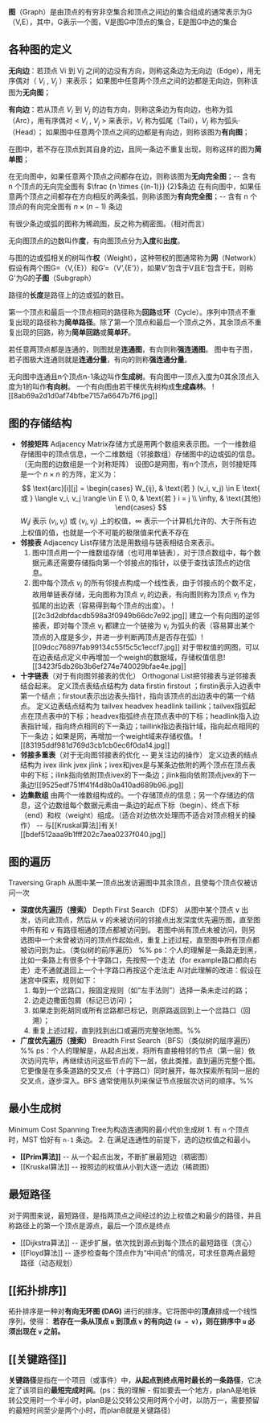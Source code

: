 **图**（Graph）是由顶点的有穷非空集合和顶点之间边的集合组成的通常表示为G（V,E），其中，G表示一个图，V是图G中顶点的集合，E是图G中边的集合

## 各种图的定义

**无向边**：若顶点 Vi 到 Vj 之间的边没有方向，则称这条边为无向边（Edge），用无序偶对（ $V_i$ , $V_j$ ）来表示；
如果图中任意两个顶点之间的边都是无向边，则称该图为**无向图**；

**有向边**：若从顶点 $V_i$ 到 $V_j$ 的边有方向，则称这条边为有向边，也称为弧（Arc），用有序偶对 < $V_i$ , $V_j$  > 来表示，$V_i$ 称为弧尾（Tail），$V_j$ 称为弧头·（Head）；
如果图中任意两个顶点之间的边都是有向边，则称该图为**有向图**；

在图中，若不存在顶点到其自身的边，且同一条边不重复出现，则称这样的图为**简单图**；

在无向图中，如果任意两个顶点之间都存在边，则称该图为**无向完全图**；-- 含有 n 个顶点的无向完全图有 $\frac {n \times {(n-1)}} {2}$条边
在有向图中，如果任意两个顶点之间都存在方向相反的两条弧，则称该图为**有向完全图**；-- 含有 n 个顶点的有向完全图有 $n \times {(n-1)}$ 条边

有很少条边或弧的图称为稀疏图，反之称为稠密图。（相对而言）

无向图顶点的边数叫作**度**，有向图顶点分为**入度**和**出度**。

与图的边或弧相关的树叫作**权**（Weight），这种带权的图通常称为**网**（Network）
假设有两个图G=（V,{E}）和G’=（V‘,{E‘}），如果V’包含于V且E‘包含于E，则称G'为G的**子图**（Subgraph）

路径的**长度**是路径上的边或弧的数目。

第一个顶点和最后一个顶点相同的路径称为**回路**或**环**（Cycle）。序列中顶点不重复出现的路径称为**简单路径**。除了第一个顶点和最后一个顶点之外，其余顶点不重复出现的回路，称为**简单回路**或**简单环**。

若任意两顶点都是连通的，则图就是**连通图**，有向则称**强连通图**。
图中有子图，若子图极大连通则就是**连通分量**，有向的则称**强连通分量**。

无向图中连通且n个顶点n-1条边叫作**生成树**。有向图中一顶点入度为0其余顶点入度为1的叫作**有向树**。
一个有向图由若干棵优先树构成**生成森林**。
![[8ab69a2d1d0af74bfbe7157a6647b7f6.jpg]]

## 图的存储结构
 - **邻接矩阵**
	Adjacency Matrix存储方式是用两个数组来表示图。一个一维数组存储图中的顶点信息，一个二维数组（邻接数组）存储图中的边或弧的信息。（无向图的边数组是一个对称矩阵）
		设图G是网图，有n个顶点，则邻接矩阵是一个 $n \times n$ 的方阵，定义为：
	$$
	\text{arc}[i][j] = 
	\begin{cases} 
	W_{ij}, & \text{若 } (v_i, v_j) \in E \text{ 或 } \langle v_i, v_j \rangle \in E \\ 
	0, & \text{若 } i = j \\ 
	\infty, & \text{其他}
	\end{cases}
	$$
		$W_ij$ 表示 $(v_i, v_j)$ 或 $\langle v_i, v_j \rangle$ 上的权值，$\infty$ 表示一个计算机允许的、大于所有边上权值的值，也就是一个不可能的极限值来代表不存在
 - **邻接表**
	 Adjacency List存储方法是用数组与链表相结合来表示。
	 1. 图中顶点用一个一维数组存储（也可用单链表），对于顶点数组中，每个数据元素还需要存储指向第一个邻接点的指针，以便于查找该顶点的边信息。
	 2. 图中每个顶点 $v_i$  的所有邻接点构成一个线性表，由于邻接点的个数不定，故用单链表存储，无向图称为顶点 $v_i$ 的边表，有向图则称为顶点 $v_i$ 作为弧尾的出边表（容易得到每个顶点的出度）。
		 ![[2c3d2dbfdacdb598a3f0949b66dc7e92.jpg]]
		 建立一个有向图的逆邻接表，即对每个顶点 $v_i$ 都建立一个链接为 $v_i$ 为弧头的表（容易算出某个顶点的入度是多少，并进一步判断两顶点是否存在弧）![[09dcc76897fab99134c55f5c5c1eccf7.jpg]]
		 对于带权值的网图，可以在边表结点定义中再增加一个weight的数据域，存储权值信息![[3423f5db26b3b6ef274e740029bfae4e.jpg]]
 - **十字链表**（对于有向图邻接表的优化）
	 Orthogonal List把邻接表与逆邻接表结合起来。
	 定义顶点表结点结构为 data  firstin  firstout ；firstin表示入边表中第一个结点；firstout表示出边表头指针，指向该顶点的出边表中的第一个结点。
	 定义边表结点结构为 tailvex  headvex  headlink  taillink；tailvex指弧起点在顶点表中的下标；headvex指弧终点在顶点表中的下标；headlink指入边表指针域，指向终点相同的下一条边；taillink指边表指针域，指向起点相同的下一条边；如果是网，再增加一个weight域来存储权值。
	 ![[83195ddf981d769d3cb1cb0ec6f0da14.jpg]]
 - **邻接多重表**（对于无向图邻接表的优化 -- 更关注边的操作）
	 定义边表的结点结构为 ivex  ilink  jvex  jlink；ivex和jvex是与某条边依附的两个顶点在顶点表中的下标；ilink指向依附顶点ivex的下一条边；jlink指向依附顶点jvex的下一条边![[9525edf751ff41f4d8b0a410ad689b96.jpg]]
 - **边集数组**
	由两个一维数组构成的。一个存储顶点的信息；另一个存储边的信息，这个边数组每个数据元素由一条边的起点下标（begin）、终点下标（end）和权（weight）组成。（适合对边依次处理而不适合对顶点相关的操作） -- 与[[Kruskal算法]]有关![[bdef512aaa9b1fff202c7aea0237f040.jpg]]

## 图的遍历
Traversing Graph 从图中某一顶点出发访遍图中其余顶点，且使每个顶点仅被访问一次
 - **深度优先遍历（搜索）**
   Depth First Search（DFS）
	 从图中某个顶点 v 出发，访问此顶点，然后从 v 的未被访问的邻接点出发深度优先遍历图，直至图中所有和 v 有路径相通的顶点都被访问到。 若图中尚有顶点未被访问，则另选图中一个未曾被访问的顶点作起始点，重复上述过程，直至图中所有顶点都被访问到为止。（类似树的前序遍历）
	 %% ps：个人的理解是一条路走到黑，比如一条路上有很多个十字路口，先按照一个走法（for example路口都向右走）走不通就退回上一个十字路口再按这个走法走 
	 AI对此理解的改进：假设在迷宫中探索，规则如下：
	1. 每到一个岔路口，按固定规则（如“左手法则”）选择一条未走过的路；
	2. 边走边撒面包屑（标记已访问）；
	3. 如果走到死胡同或所有岔路都已标记，则原路返回到上一个岔路口（回溯）；
	4. 重复上述过程，直到找到出口或遍历完整张地图。%%
- **广度优先遍历（搜索）**
	Breadth First Search（BFS）（类似树的层序遍历）
	%% ps：个人的理解是，从起点出发，将所有直接相邻的节点（第一层）依次访问完毕，再继续访问这些节点的下一层，依此类推，直到遍历完整个图。它更像是在多条道路的交叉点（十字路口）同时展开，每次探索所有同一层的交叉点，逐步深入。BFS 通常使用队列来保证节点按层次访问的顺序。%%
## 最小生成树
Minimum Cost Spanning Tree为构造连通网的最小代价生成树
	1. 有 `n` 个顶点时，MST 恰好有 `n-1` 条边。
    2. 在满足连通性的前提下，选的边权值之和最小。
 - **[[Prim算法]]** -- 从一个起点出发，不断扩展最短边（稠密图）
 - [[Kruskal算法]] -- 按照边的权值从小到大逐一选边（稀疏图）

## 最短路径
对于网图来说，最短路径，是指两顶点之间经过的边上权值之和最少的路径，并且称路径上的第一个顶点是源点，最后一个顶点是终点
 - [[Dijkstra算法]] -- 逐步扩展，依次找到源点到每个顶点的最短路径（贪心）
 - [[Floyd算法]] -- 逐步检查每个顶点作为“中间点”的情况，可求任意两点最短路径（动态规划）

## [[拓扑排序]]
拓扑排序是一种对**有向无环图 (DAG)** 进行的排序。它将图中的**顶点**排成一个线性序列，使得： **若存在一条从顶点 `u` 到顶点 `v` 的有向边 `(u → v)`，则在排序中 `u` 必须出现在 `v` 之前。**
## [[关键路径]]
**关键路径**是指在一个项目（或事件）中，**从起点到终点用时最长的一条路径**，它决定了该项目的**最短完成时间**。(ps：我的理解 - 假如要去一个地方，planA是地铁转公交用时一个半小时，planB是公交转公交用时两个小时，以防万一，需要预留的最短时间至少是两个小时，而planB就是关键路径)